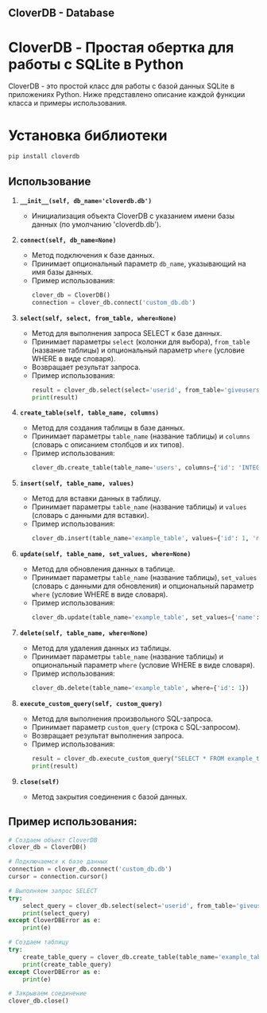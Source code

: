 ## CloverDB - Database

# CloverDB - Простая обертка для работы с SQLite в Python

CloverDB - это простой класс для работы с базой данных SQLite в приложениях Python. Ниже представлено описание каждой функции класса и примеры использования.

# Установка библиотеки

```sh
pip install cloverdb
```

## Использование

1. **`__init__(self, db_name='cloverdb.db')`**
    - Инициализация объекта CloverDB с указанием имени базы данных (по умолчанию 'cloverdb.db').

2. **`connect(self, db_name=None)`**
    - Метод подключения к базе данных.
    - Принимает опциональный параметр `db_name`, указывающий на имя базы данных.
    - Пример использования:
        ```python
        clover_db = CloverDB()
        connection = clover_db.connect('custom_db.db')
        ```

3. **`select(self, select, from_table, where=None)`**
    - Метод для выполнения запроса SELECT к базе данных.
    - Принимает параметры `select` (колонки для выбора), `from_table` (название таблицы) и опциональный параметр `where` (условие WHERE в виде словаря).
    - Возвращает результат запроса.
    - Пример использования:
        ```python
        result = clover_db.select(select='userid', from_table='giveusers', where={'column_name': 'value'})
        print(result)
        ```

4. **`create_table(self, table_name, columns)`**
    - Метод для создания таблицы в базе данных.
    - Принимает параметры `table_name` (название таблицы) и `columns` (словарь с описанием столбцов и их типов).
    - Пример использования:
        ```python
        clover_db.create_table(table_name='users', columns={'id': 'INTEGER PRIMARY KEY', 'name': 'TEXT'})
        ```

5. **`insert(self, table_name, values)`**
    - Метод для вставки данных в таблицу.
    - Принимает параметры `table_name` (название таблицы) и `values` (словарь с данными для вставки).
    - Пример использования:
        ```python
        clover_db.insert(table_name='example_table', values={'id': 1, 'name': 'John Doe'})
        ```

6. **`update(self, table_name, set_values, where=None)`**
    - Метод для обновления данных в таблице.
    - Принимает параметры `table_name` (название таблицы), `set_values` (словарь с данными для обновления) и опциональный параметр `where` (условие WHERE в виде словаря).
    - Пример использования:
        ```python
        clover_db.update(table_name='example_table', set_values={'name': 'Jane Doe'}, where={'id': 1})
        ```

7. **`delete(self, table_name, where=None)`**
    - Метод для удаления данных из таблицы.
    - Принимает параметры `table_name` (название таблицы) и опциональный параметр `where` (условие WHERE в виде словаря).
    - Пример использования:
        ```python
        clover_db.delete(table_name='example_table', where={'id': 1})
        ```

8. **`execute_custom_query(self, custom_query)`**
    - Метод для выполнения произвольного SQL-запроса.
    - Принимает параметр `custom_query` (строка с SQL-запросом).
    - Возвращает результат выполнения запроса.
    - Пример использования:
        ```python
        result = clover_db.execute_custom_query("SELECT * FROM example_table WHERE age > 20")
        print(result)
        ```

9. **`close(self)`**
    - Метод закрытия соединения с базой данных.

## Пример использования:

```python
# Создаем объект CloverDB
clover_db = CloverDB()

# Подключаемся к базе данных
connection = clover_db.connect('custom_db.db')
cursor = connection.cursor()

# Выполняем запрос SELECT
try:
    select_query = clover_db.select(select='userid', from_table='giveusers', where={'column_name': 'value'})
    print(select_query)
except CloverDBError as e:
    print(e)

# Создаем таблицу
try:
    create_table_query = clover_db.create_table(table_name='example_table', columns={'id': 'INTEGER PRIMARY KEY', 'name': 'TEXT'})
    print(create_table_query)
except CloverDBError as e:
    print(e)

# Закрываем соединение
clover_db.close()
